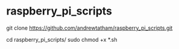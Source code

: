 # raspberry_pi_scripts


git clone https://github.com/andrewtatham/raspberry_pi_scripts.git

cd raspberry_pi_scripts/
sudo chmod +x *.sh

